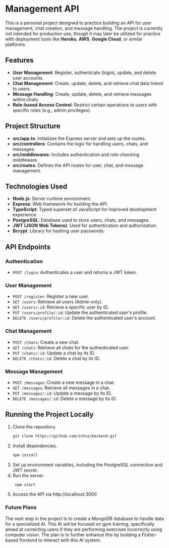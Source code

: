 # Management API

This is a personal project designed to practice building an API for user management, chat creation, and message handling. The project is currently not intended for production use, though it may later be utilized for practice with deployment tools like **Heroku**, **AWS**, **Google Cloud**, or similar platforms.

## Features

- **User Management**: Register, authenticate (login), update, and delete user accounts.
- **Chat Management**: Create, update, delete, and retrieve chat data linked to users.
- **Message Handling**: Create, update, delete, and retrieve messages within chats.
- **Role-based Access Control**: Restrict certain operations to users with specific roles (e.g., admin privileges).
  
## Project Structure

- **src/app.ts**: Initializes the Express server and sets up the routes.
- **src/controllers**: Contains the logic for handling users, chats, and messages.
- **src/middlewares**: Includes authentication and role-checking middleware.
- **src/routes**: Defines the API routes for user, chat, and message management.

## Technologies Used

- **Node.js**: Server runtime environment.
- **Express**: Web framework for building the API.
- **TypeScript**: Typed superset of JavaScript for improved development experience.
- **PostgreSQL**: Database used to store users, chats, and messages.
- **JWT (JSON Web Tokens)**: Used for authentication and authorization.
- **Bcrypt**: Library for hashing user passwords.

## API Endpoints

### Authentication

- `POST /login`: Authenticates a user and returns a JWT token.

### User Management

- `POST /register`: Register a new user.
- `GET /users`: Retrieve all users (Admin only).
- `GET /users/:id`: Retrieve a specific user by ID.
- `PUT /users/profile/:id`: Update the authenticated user's profile.
- `DELETE /users/profile/:id`: Delete the authenticated user's account.

### Chat Management

- `POST /chats`: Create a new chat.
- `GET /chats`: Retrieve all chats for the authenticated user.
- `PUT /chats/:id`: Update a chat by its ID.
- `DELETE /chats/:id`: Delete a chat by its ID.

### Message Management

- `POST /messages`: Create a new message in a chat.
- `GET /messages`: Retrieve all messages in a chat.
- `PUT /messages/:id`: Update a message by its ID.
- `DELETE /messages/:id`: Delete a message by its ID.

## Running the Project Locally

1. Clone the repository.
   ```bash
   git clone https://github.com/intxz/backend.git
2. Install dependencies.
    ```bash
    npm install
3. Set up environment variables, including the PostgreSQL connection and JWT secret.
4. Run the server.
   ```bash
    npm start
5. Access the API via http://localhost:3000

### Future Plans
The next step in the project is to create a MongoDB database to handle data for a specialized AI. This AI will be focused on gym training, specifically aimed at correcting users if they are performing exercises incorrectly using computer vision. The plan is to further enhance this by building a Flutter-based frontend to interact with this AI system.

